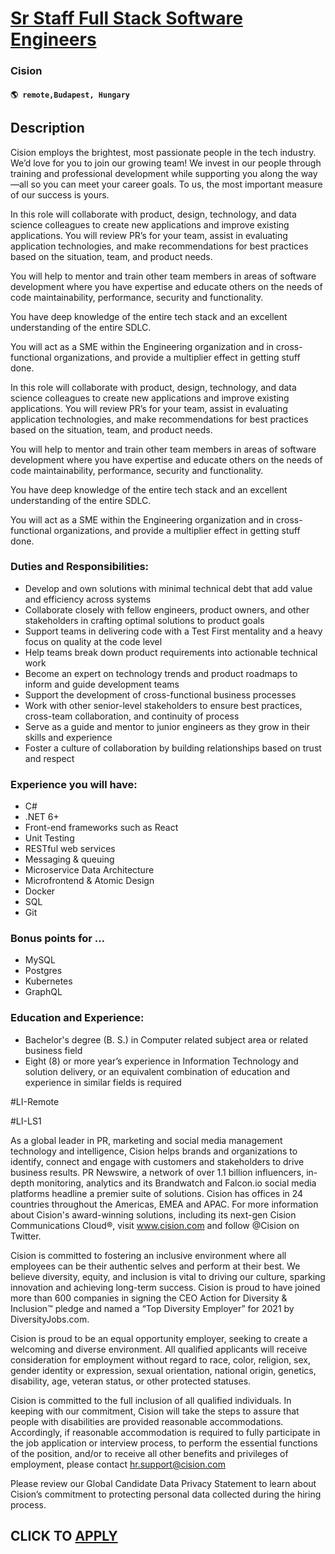 # [Sr Staff Full Stack Software Engineers](https://www.remotewlb.com/apply/sr-staff-full-stack-software-engineers)  
### Cision  
#### `🌎 remote,Budapest, Hungary`  

## Description

Cision employs the brightest, most passionate people in the tech industry. We’d love for you to join our growing team! We invest in our people through training and professional development while supporting you along the way—all so you can meet your career goals. To us, the most important measure of our success is yours.

  

In this role will collaborate with product, design, technology, and data science colleagues to create new applications and improve existing applications. You will review PR’s for your team, assist in evaluating application technologies, and make recommendations for best practices based on the situation, team, and product needs.

You will help to mentor and train other team members in areas of software development where you have expertise and educate others on the needs of code maintainability, performance, security and functionality.

You have deep knowledge of the entire tech stack and an excellent understanding of the entire SDLC.

You will act as a SME within the Engineering organization and in cross-functional organizations, and provide a multiplier effect in getting stuff done.

  

In this role will collaborate with product, design, technology, and data science colleagues to create new applications and improve existing applications. You will review PR’s for your team, assist in evaluating application technologies, and make recommendations for best practices based on the situation, team, and product needs.

You will help to mentor and train other team members in areas of software development where you have expertise and educate others on the needs of code maintainability, performance, security and functionality.

You have deep knowledge of the entire tech stack and an excellent understanding of the entire SDLC.

You will act as a SME within the Engineering organization and in cross-functional organizations, and provide a multiplier effect in getting stuff done.

  

### Duties and Responsibilities:

* Develop and own solutions with minimal technical debt that add value and efficiency across systems
* Collaborate closely with fellow engineers, product owners, and other stakeholders in crafting optimal solutions to product goals
* Support teams in delivering code with a Test First mentality and a heavy focus on quality at the code level
* Help teams break down product requirements into actionable technical work
* Become an expert on technology trends and product roadmaps to inform and guide development teams
* Support the development of cross-functional business processes
* Work with other senior-level stakeholders to ensure best practices, cross-team collaboration, and continuity of process
* Serve as a guide and mentor to junior engineers as they grow in their skills and experience
* Foster a culture of collaboration by building relationships based on trust and respect

  

### Experience you will have:

* C#
* .NET 6+
* Front-end frameworks such as React
* Unit Testing
* RESTful web services
* Messaging & queuing
* Microservice Data Architecture
* Microfrontend & Atomic Design
* Docker
* SQL
* Git

  

### Bonus points for …

* MySQL
* Postgres
* Kubernetes
* GraphQL

  

### Education and Experience:

* Bachelor's degree (B. S.) in Computer related subject area or related business field 
* Eight (8) or more year’s experience in Information Technology and solution delivery, or an equivalent combination of education and experience in similar fields is required

  

#LI-Remote

#LI-LS1

  

As a global leader in PR, marketing and social media management technology and intelligence, Cision helps brands and organizations to identify, connect and engage with customers and stakeholders to drive business results. PR Newswire, a network of over 1.1 billion influencers, in-depth monitoring, analytics and its Brandwatch and Falcon.io social media platforms headline a premier suite of solutions. Cision has offices in 24 countries throughout the Americas, EMEA and APAC. For more information about Cision's award-winning solutions, including its next-gen Cision Communications Cloud®, visit www.cision.com and follow @Cision on Twitter.

Cision is committed to fostering an inclusive environment where all employees can be their authentic selves and perform at their best. We believe diversity, equity, and inclusion is vital to driving our culture, sparking innovation and achieving long-term success. Cision is proud to have joined more than 600 companies in signing the CEO Action for Diversity & Inclusion™ pledge and named a “Top Diversity Employer” for 2021 by DiversityJobs.com.

Cision is proud to be an equal opportunity employer, seeking to create a welcoming and diverse environment. All qualified applicants will receive consideration for employment without regard to race, color, religion, sex, gender identity or expression, sexual orientation, national origin, genetics, disability, age, veteran status, or other protected statuses.

  

Cision is committed to the full inclusion of all qualified individuals. In keeping with our commitment, Cision will take the steps to assure that people with disabilities are provided reasonable accommodations. Accordingly, if reasonable accommodation is required to fully participate in the job application or interview process, to perform the essential functions of the position, and/or to receive all other benefits and privileges of employment, please contact hr.support@cision.com

Please review our Global Candidate Data Privacy Statement to learn about Cision’s commitment to protecting personal data collected during the hiring process.

  
## CLICK TO [APPLY](https://www.remotewlb.com/apply/sr-staff-full-stack-software-engineers)

